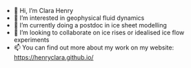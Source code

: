 - 👋 Hi, I’m Clara Henry
- 👀 I’m interested in geophysical fluid dynamics
- 🌱 I’m currently doing a postdoc in ice sheet modelling
- 💞️ I’m looking to collaborate on ice rises or idealised ice flow experiments
- 📫 You can find out more about my work on my website: https://henryclara.github.io/
